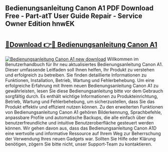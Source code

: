 ## Bedienungsanleitung Canon A1 PDF Download Free - Part-atT User Guide Repair - Service Owner Edition hnwEK

# <h2><a href="http://df1i3r.blite.top/?on=Bedienungsanleitung+Canon+A1">🔗Download 👉🔴 Bedienungsanleitung Canon A1</a></h2>

[![Bedienungsanleitung Canon A1 new download](https://i.imgur.com/lujVjoI.png)](http://df1i3r.blite.top/?on=Bedienungsanleitung+Canon+A1)
Willkommen im Benutzerhandbuch für Ihr neu aktualisiertes Bedienungsanleitung Canon A1. Dieser umfassende Leitfaden soll Ihnen helfen, Ihr Produkt zu verstehen und erfolgreich zu betreiben. Sie finden detaillierte Informationen zu Funktionen, Installation, Betrieb, Wartung und Fehlerbehebung. Um eine erfolgreiche Erfahrung mit Ihrem neuen Bedienungsanleitung Canon A1 zu gewährleisten, lesen Sie diese Bedienungsanleitung bitte vor dem Gebrauch sorgfältig durch. Es enthält wichtige Informationen zu Produkteinrichtung, Betrieb, Wartung und Fehlerbehebung, um sicherzustellen, dass Sie das Produkt effektiv und effizient nutzen können. Zu den erweiterten Funktionen von Bedienungsanleitung Canon A1 gehören Bilderkennung, Sprachbefehle, anpassbare Profile und automatische Backups, die alle einfach über die benutzerfreundliche und intuitive Benutzeroberfläche gesteuert werden können. Wir gehen davon aus, dass das Bedienungsanleitung Canon A1D eine wertvolle und informative Ressource auf Ihrem Weg zur Beherrschung der Verwendung Ihres neuen Gadgets war. Sollten Sie Hilfe oder Klärung benötigen, zögern Sie bitte nicht, unser Support-Team zu kontaktieren.
